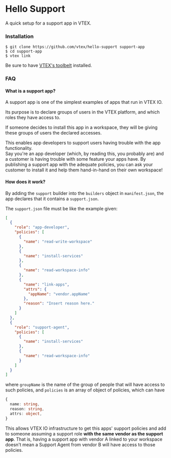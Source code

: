 # Hello Support #

A quick setup for a support app in VTEX.

### Installation ###
```
$ git clone https://github.com/vtex/hello-support support-app
$ cd support-app
$ vtex link
```

Be sure to have [VTEX's toolbelt](https://github.com/vtex/toolbelt)
installed.

### FAQ ###

#### What is a support app? ####

A support app is one of the simplest examples of apps
that run in VTEX IO.

Its purpose is to declare groups of users in the VTEX
platform, and which roles they have access to.

If someone decides to install this app in a workspace,
they will be giving these groups of users the declared
accesses.

This enables app developers to support users having 
trouble with the app functionality.  
Say you're an app developer (which, by reading this, 
you probably are) and a customer is having trouble with 
some feature your apps have. By publishing a support app
with the adequate policies, you can ask your customer
to install it and help them hand-in-hand on their own
workspace!

#### How does it work? ####

By adding the `support` builder into the `builders`
object in `manifest.json`, the app declares that
it contains a `support.json`.

The `support.json` file must be like the example given:

```json
[
  {
    "role": "app-developer",
    "policies": [
      {
        "name": "read-write-workspace"
      },
      {
        "name": "install-services"
      },
      {
        "name": "read-workspace-info"
      },
      {
        "name": "link-apps",
        "attrs": {
          "appName": "vendor.appName"
        },
        "reason": "Insert reason here."
      }
    ]
  },
  {
    "role": "support-agent",
    "policies": [
      {
        "name": "install-services"
      },
      {
        "name": "read-workspace-info"
      }
    ]
  }
]
```

where `groupName` is the name of the group of people
that will have access to such policies,
and `policies` is an array of object of policies, which can
have
```ts
{
  name: string,
  reason: string,
  attrs: object,
}
```

This allows VTEX IO infrastructure to get this apps' support
policies and add to someone assuming a support role **with the
same vendor as the support app**. That is, having a support
app with vendor A linked to your workspace doesn't mean
a Support Agent from vendor B will have access to those policies.

